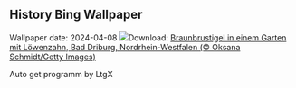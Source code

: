 ## History Bing Wallpaper
Wallpaper date: 2024-04-08
![](https://www.bing.com/th?id=OHR.HedgehogMeadow_DE-DE4306396811_UHD.jpg&w=1000)Download: [Braunbrustigel in einem Garten mit Löwenzahn, Bad Driburg, Nordrhein-Westfalen (© Oksana Schmidt/Getty Images)](https://www.bing.com/th?id=OHR.HedgehogMeadow_DE-DE4306396811_UHD.jpg)

Auto get programm by LtgX
